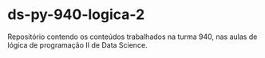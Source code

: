 # ds-py-940-logica-2
Repositório contendo os conteúdos trabalhados na turma 940, nas aulas de lógica de programação II de Data Science.
